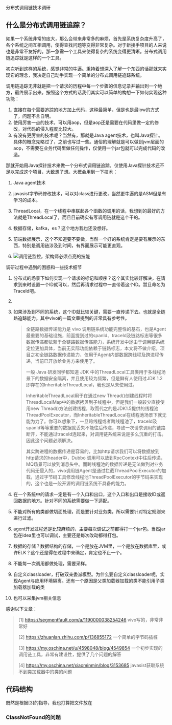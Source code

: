 分布式调用链技术调研



## 什么是分布式调用链追踪？

如果一个系统非常的庞大，那么会带来非常多的麻烦，首先是系统复杂度升高了，各个系统之间互相调用，使得查找问题等变得非常复杂。对于新接手项目的人来说也是非常不友好的。那一急需一个工具来使得复杂的系统变得更清晰。分布式调用链追踪就是这样的一个工具。

初次听到这样的系统，感觉非常的牛逼。秉持着想深入了解一个东西的话那就来实现它的理念，我决定自己动手实现一个简单的分布式调用链追踪系统。

调用链追踪无非就是把一个请求的历程中每一个步骤的信息记录并输出到一个地方，最终展示出来。按照这个方式的话我们其实可以简单的构想一下如何实现这种功能：

1. 直接在每个需要追踪的地方加上代码，这种最简单，但是也是最low的方式了，问题不言自明。
2. 使用厉害一点的技术，可以用aop，但是aop还是需要在代码里做一定的修改，对代码的侵入程度比较大。
3. 有没有更厉害的技术呢？当然有，那就是Java agent技术，也叫Java探针。具体的概念先略过了，之前也写过一些。通俗的理解就是可以做到jvm层面的aop，不需要在业务代码里做任何操作，仅使用一个jar包就可以完成代码的改造。

那就开始用Java探针技术来做一个分布式调用链追踪。仅使用Java探针技术还不足以完成这个项目，大致想了想。大概会用到一下技术：

1. Java agent技术

2. javasist字节码修改技术，可以对class进行更改，当然更牛逼的是ASM但是有学习的成本。

3. ThreadLocal，在一个线程中串联起各个函数的调用的话，我想到的最好的方法就是ThreadLocal了，而且目前确实有写调用链就是这个干的。

4. 数据存储，kafka，es？这个地方我也还没想好。

5. 前端数据展示，这个不知道要不要做，当然一个好的系统肯定是要有展示的东西，特别是调用链涉及到时间，有界面展示可能更直观。

    

6. ![调用链监控，架构师必须点亮的技能](https://gitee.com/dongzhonghua/zhonghua/raw/master/img/blog/%E8%B0%83%E7%94%A8%E9%93%BE%E7%9B%91%E6%8E%A7%E7%A4%BA%E6%84%8F%E5%9B%BE.png)

调研过程中遇到的困惑和一些技术细节

1. 分布式的场景下如何实现一个请求的标记和顺序？这个其实比较好解决，在请求到来时设置一个ID就可以，然后再请求过程中一直带着这个ID。暂且命名为TraceId吧。

2. 

3. 如果涉及到不同的系统，这个ID就比较关键，需要一直传递下去。也就是全链路追踪能力。其中vivo的一篇文章提到的非常具有参考性。

    > 全链路数据传递能力是 vivo 调用链系统功能完整性的基石，也是Agent最重要的基础设施，前面提到过的spanId、traceId及链路标志等很多数据传递都依赖于全链路数据传递能力，系统开发中途由于调用链系统定位更加具体，当前无实际功能依赖于链路标志，本文将不做介绍。项目之初全链路数据传递能力，仅用于Agent内部数据跨线程及跨进程传递，当前已开放给业务方来使用了。
    >
    > 一般 Java 研发同学都知道 JDK 中的ThreadLocal工具类用于多线程场景下的数据安全隔离，并且使用较为频繁，但是鲜有人使用过JDK 1.2即存在的InheritableThreadLocal，我也是从未使用过。
    >
    > InheritableThreadLocal用于在通过new Thread()创建线程时将ThreadLocalMap中的数据拷贝到子线程中，但是我们一般较少直接使用new Thread()方法创建线程，取而代之的是JDK1.5提供的线程池ThreadPoolExecutor，而InheritableThreadLocal在线程池场景下就无能为力了。你可以想象下，一旦跨线程或者跨线程池了，traceId及spanId等等重要的数据就丢失不能往后传递，导致一次请求调用的链路断开，不能通过traceId连起来，对调用链系统来说是多么沉重的打击。因此这个问题必须解决。
    >
    > 其实跨进程的数据传递是容易的，比如http请求我们可以将数据放到http请求的header中，Dubbo 调用可以放到RpcContext中往后传递，MQ场景可以放到消息头中。而跨线程池的数据传递是无法做到对业务代码无侵入的，vivo调用链Agent是通过拦截ThreadPoolExecutor的加载，通过字节码工具修改线程池ThreadPoolExecutor的字节码来实现的，这个也是一般开源的调用链系统不具备的能力。

4. 在一个系统中的请求一定是有一个入口和出口，这个入口和出口是接收ID或返回数据的地方。针对不同的系统需要做一下适配。

5. 不能对所有的类都做切面处理，而是要针对业务类，所以需要针对特定规则来进行过滤。

6. agent开发过程还是比较麻烦的，主要每次调试之前都得打一个jar包。当然jar包在idea里也可以调试，主要还是每次改动都得打包。

7. 数据的存储？数据结构的存储，一个是放在JVM里，一个是放在数据库里，或许ELK？这个还是得在过程中来确定，肯定也不止一个。

8. 不能每一次调用都做处理，需要采样。

9. 自定义classloader，打破双亲委派模型。为什么要自定义classloader呢，实现Agent与应用环境隔离。还有一个原因是父类加载器加载的类不能引用子类加载器加载的类

10. 也可以采集jvm相关信息

感谢以下文章：

> [1] https://segmentfault.com/a/1190000038254246 vivo写的，非常非常好
>
> [2] https://zhuanlan.zhihu.com/p/136855172 一个简单的字节码插桩
>
> [3] https://my.oschina.net/u/4598048/blog/4549854 一个初步实现的调用链工具，非常有建设性，提供了几个问题的解答
>
> [4] https://my.oschina.net/xiaominmin/blog/3153685 javasist获取系统不到类加载器中的类的问题



## 代码结构

既然是根据[3]的指导，我也打算把文件放在

### ClassNotFound的问题









